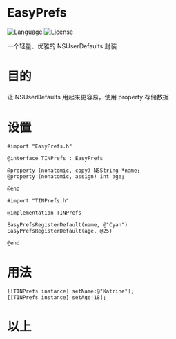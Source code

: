 # EasyPrefs
![Language](https://img.shields.io/badge/language-objc-orange.svg)
![License](https://img.shields.io/badge/license-MIT-blue.svg)

一个轻量、优雅的 NSUserDefaults 封装

# 目的
让 NSUserDefaults 用起来更容易，使用 property 存储数据

# 设置
```objc
#import "EasyPrefs.h"

@interface TINPrefs : EasyPrefs

@property (nonatomic, copy) NSString *name;
@property (nonatomic, assign) int age;

@end

#import "TINPrefs.h"

@implementation TINPrefs

EasyPrefsRegisterDefault(name, @"Cyan")
EasyPrefsRegisterDefault(age, @25)

@end
```

# 用法
```objc
[[TINPrefs instance] setName:@"Katrine"];
[[TINPrefs instance] setAge:18];
```

# 以上
